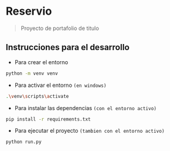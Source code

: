 # Reservio
 > Proyecto de portafolio de titulo

## Instrucciones para el desarrollo

- Para crear el entorno
```bash
python -m venv venv
```

- Para activar el entorno `(en windows)`
```bash
.\venv\scripts\activate
```

- Para instalar las dependencias `(con el entorno activo)`
```bash
pip install -r requirements.txt
```

- Para ejecutar el proyecto `(tambien con el entorno activo)`
```bash
python run.py
```